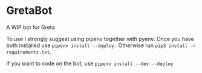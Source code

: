 # GretaBot
A WIP bot for Greta

To use I strongly suggest using pipenv together with pyenv. 
Once you have both installed use `pipenv install --deploy.`
Otherwise run `pip3 install -r requirements.txt`.

If you want to code on the bot, use `pipenv install --dev --deploy`